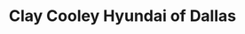 ---
title: "Clay Cooley Hyundai of Dallas"
url: /dallas/clay-cooley-hyundai-of-dallas/
shop: car
---